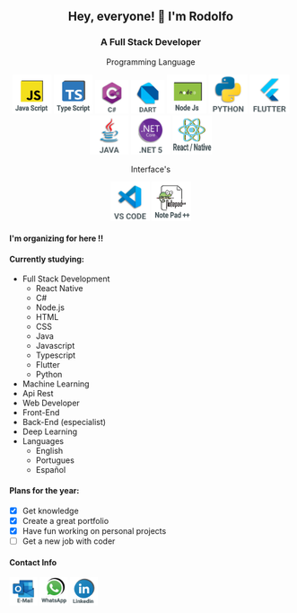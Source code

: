 <h2 align="center">Hey, everyone! 👋 I'm Rodolfo</h2>

<h3 align="center">A Full Stack Developer </h3>

<p align="center">Programming Language</p>
<p align="center">


<img src="Icons/javascript.png" alt="javascript" width="70" height="70"/>

<img src="Icons/typescript.png" alt="typescript" width="70" height="70"/>

<img src="Icons/c.png" alt="c#" width="60" height="60"/>

<img src="Icons/dart.png" alt="dart" width="60" height="60"/>

<img src="Icons/node.png" alt="nodejs" width="70" height="70"/>

<img src="Icons/python.png" alt="python" width="70" height="70"/>

<img src="Icons/flutter.png" alt="Flutter" width="70" height="70"/>

<img src="Icons/java.png" alt="java" width="70" height="70"/>

<img src="Icons/net.png" alt=".net 5" width="70" height="70"/>

<img src="Icons/react.png" alt="react" width="70" height="70"/>
</p>
<p align="center">Interface's</p>
<p align="center"><img src="Icons/vscode.png" alt="VsCode" width="70" height="70"/>

<img src="Icons/notepad++.png" alt="Notepad ++" width="70" height="70"/>

</p>

#### I'm organizing for here !!

#### Currently studying:

- Full Stack Development
  - React Native
  - C#
  - Node.js
  - HTML
  - CSS
  - Java
  - Javascript
  - Typescript
  - Flutter
  - Python
- Machine Learning
- Api Rest
- Web Developer
- Front-End
- Back-End (especialist)
- Deep Learning
- Languages
  - English
  - Portugues
  - Español

#### Plans for the year:

- [x] Get knowledge
- [x] Create a great portfolio
- [x] Have fun working on personal projects
- [ ] Get a new job with coder

#### Contact Info

<a href="mailto:rodolfofranco14@hotmail.com">
<img src="Icons/email.png" alt="Hotmail Link" width="50" height="50"></a>
<a href="https://api.whatsapp.com/send?phone=5562985835588">
<img src="Icons/whatsapp.png" alt="Whassap Link" width="50" height="50"></a>
<a href="https://www.linkedin.com/in/rodolfo-franco-26225549/">
<img src="Icons/linkedin.png" alt="Linkedin Link" width="50" height="50"></a>

